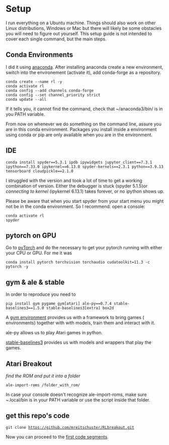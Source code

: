 
# Setup
I run everything on a Ubuntu machine. Things should also work on other Linux distributions, Windows or Mac but there will likely be some obstacles you will need to figure out yourself. This setup guide is not intended to cover each single command, but the main steps.

## Conda Environments
I did it using [anaconda](https://www.anaconda.com/). After installing anaconda create a new environment, switch into the environement (activate it), add conda-forge as a repository.

```
conda create --name rl -y
conda activate rl
conda config --add channels conda-forge
conda config --set channel_priority strict
conda update --all
```

If it tells you, it cannot find the command, check that ~/anaconda3/bin/ is in you PATH variable.


From now on whenever we do something on the command line, assure you are in this conda environment. Packages you install inside a environment using conda or pip are only available when you are in the environment.<br>



## IDE
```
conda install spyder==5.3.1 ipdb ipywidgets jupyter_client==7.3.1 ipython==7.33.0 ipykernel==6.13.0 spyder-kernels==2.3.1 python==3.9.13 tensorboard cloudpickle==2.1.0
```

I struggled with the version and took a lot of time to get a working combination of version. Either the debugger is stuck (spyder 5.1.5)or *connecting to kernel* (ipykernel 6.13.1) takes forever, or no ipython shows up.

Please be aware that when you start spyder from your start menu you might not be in the conda environment. So I recommend: open a console: 
```
conda activate rl 
spyder
```

## pytorch on GPU
Go to [pyTorch](https://pytorch.org/get-started/locally/) and do the necessary to get your pytorch running with either your CPU or GPU. For me it was <br>
```
conda install pytorch torchvision torchaudio cudatoolkit=11.3 -c pytorch -y
```



## gym & ale & stable

In order to reproduce you need to
```
pip install gym pygame gym[atari] ale-py==0.7.4 stable-baselines3==1.5.0 stable-baselines3[extra] box2d
```

A [gym environment](https://github.com/openai/gym) provides us with a framework to bring games ( environments) together with with models, train them and interact with it. 

ale-py allows us to play Atari games in python.

[stable-baselines3](https://stable-baselines3.readthedocs.io/en/master/) provides us with models and wrappers that play the games. 


## Atari Breakout

*find the ROM and put it into a folder*<br>

<code>ale-import-roms /folder_with_rom/</code><br>

In case your console doesn't recognize ale-import-roms, make sure ~.local/bin is in your PATH variable or use the script inside that folder.


## get this repo's code

<code>git clone https://github.com/mreitschuster/RLbreakout.git</code><br>


Now you can proceed to the [first code segments](../1_gym).

